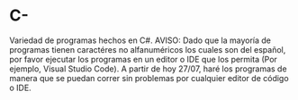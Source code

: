 # C-
Variedad de programas hechos en C#. 
AVISO:
Dado que la mayoría de programas tienen caractéres no alfanuméricos los cuales son del español, por favor ejecutar los programas en un editor o IDE que los permita (Por ejemplo, Visual Studio Code). A partir de hoy 27/07, haré los programas de manera que se puedan correr sin problemas por cualquier editor de código o IDE.
